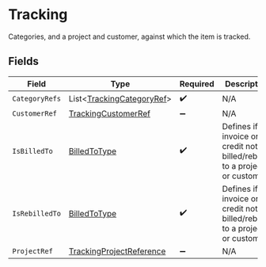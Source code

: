 # Tracking

Categories, and a project and customer, against which the item is tracked.


## Fields

| Field                                                                              | Type                                                                               | Required                                                                           | Description                                                                        |
| ---------------------------------------------------------------------------------- | ---------------------------------------------------------------------------------- | ---------------------------------------------------------------------------------- | ---------------------------------------------------------------------------------- |
| `CategoryRefs`                                                                     | List<[TrackingCategoryRef](../../models/shared/TrackingCategoryRef.md)>            | :heavy_check_mark:                                                                 | N/A                                                                                |
| `CustomerRef`                                                                      | [TrackingCustomerRef](../../models/shared/TrackingCustomerRef.md)                  | :heavy_minus_sign:                                                                 | N/A                                                                                |
| `IsBilledTo`                                                                       | [BilledToType](../../models/shared/BilledToType.md)                                | :heavy_check_mark:                                                                 | Defines if the invoice or credit note is billed/rebilled to a project or customer. |
| `IsRebilledTo`                                                                     | [BilledToType](../../models/shared/BilledToType.md)                                | :heavy_check_mark:                                                                 | Defines if the invoice or credit note is billed/rebilled to a project or customer. |
| `ProjectRef`                                                                       | [TrackingProjectReference](../../models/shared/TrackingProjectReference.md)        | :heavy_minus_sign:                                                                 | N/A                                                                                |
